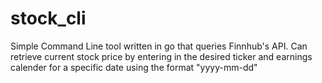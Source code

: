 # stock_cli

Simple Command Line tool written in go that queries Finnhub's API.
Can retrieve current stock price by entering in the desired ticker and earnings calender for a specific date
using the format "yyyy-mm-dd"
